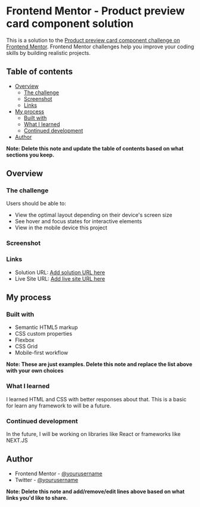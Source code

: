 # Frontend Mentor - Product preview card component solution

This is a solution to the [Product preview card component challenge on Frontend Mentor](https://www.frontendmentor.io/challenges/product-preview-card-component-GO7UmttRfa). Frontend Mentor challenges help you improve your coding skills by building realistic projects.

## Table of contents

- [Overview](#overview)
  - [The challenge](#the-challenge)
  - [Screenshot](#screenshot)
  - [Links](#links)
- [My process](#my-process)
  - [Built with](#built-with)
  - [What I learned](#what-i-learned)
  - [Continued development](#continued-development)
- [Author](#author)

**Note: Delete this note and update the table of contents based on what sections you keep.**

## Overview

### The challenge

Users should be able to:

- View the optimal layout depending on their device's screen size
- See hover and focus states for interactive elements
- View in the mobile device this project

### Screenshot

### Links

- Solution URL: [Add solution URL here](https://github.com/capb1987/cardcapb)
- Live Site URL: [Add live site URL here](https://your-live-site-url.com)

## My process

### Built with

- Semantic HTML5 markup
- CSS custom properties
- Flexbox
- CSS Grid
- Mobile-first workflow

**Note: These are just examples. Delete this note and replace the list above with your own choices**

### What I learned

I learned HTML and CSS with better responses about that. This is a basic for learn any framework to will be a future.

### Continued development

In the future, I will be working on libraries like React or frameworks like NEXT.JS

## Author

- Frontend Mentor - [@yourusername](https://www.frontendmentor.io/profile/capb1987)
- Twitter - [@yourusername](https://twitter.com/krlospuello1987)

**Note: Delete this note and add/remove/edit lines above based on what links you'd like to share.**
